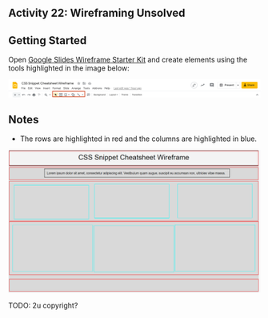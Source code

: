 ## Activity 22: Wireframing Unsolved

## Getting Started

Open [Google Slides Wireframe Starter Kit](https://docs.google.com/presentation/d/1BFp6eR2GD8gbTuuoMq1XhkOKdBH7ozBRL1ItoQeK1BE/edit?usp=sharing) and create elements using the tools highlighted in the image below:

![Google slide tools highlighted with an orange box](./assets/Images/01-google-slides-tool-highlight.png)

## Notes

* The rows are highlighted in red and the columns are highlighted in blue.

![Example of an unfiished wireframe with its row and columns highlighted](./assets/Images/02-unfished-wireframe.png)

TODO: 2u copyright?